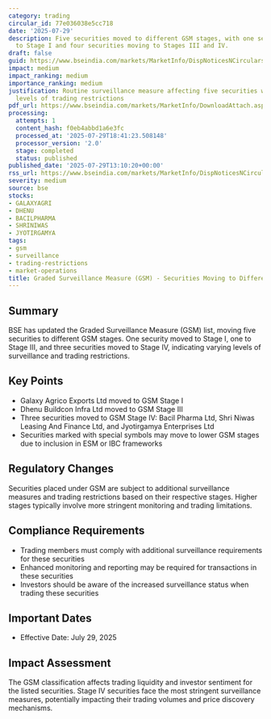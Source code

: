 ```yaml
---
category: trading
circular_id: 77e036038e5cc718
date: '2025-07-29'
description: Five securities moved to different GSM stages, with one security moving
  to Stage I and four securities moving to Stages III and IV.
draft: false
guid: https://www.bseindia.com/markets/MarketInfo/DispNoticesNCirculars.aspx?Noticeid={D27E65CA-F936-4FA1-B50D-43F25AEBDBC6}&noticeno=20250729-44&dt=07/29/2025&icount=44&totcount=71&flag=0
impact: medium
impact_ranking: medium
importance_ranking: medium
justification: Routine surveillance measure affecting five securities with varying
  levels of trading restrictions
pdf_url: https://www.bseindia.com/markets/MarketInfo/DownloadAttach.aspx?id=20250729-44&attachedId=544bf9e2-cefe-4779-bc06-0b359dfb5408
processing:
  attempts: 1
  content_hash: f0eb4abbd1a6e3fc
  processed_at: '2025-07-29T18:41:23.508148'
  processor_version: '2.0'
  stage: completed
  status: published
published_date: '2025-07-29T13:10:20+00:00'
rss_url: https://www.bseindia.com/markets/MarketInfo/DispNoticesNCirculars.aspx?Noticeid={D27E65CA-F936-4FA1-B50D-43F25AEBDBC6}&noticeno=20250729-44&dt=07/29/2025&icount=44&totcount=71&flag=0
severity: medium
source: bse
stocks:
- GALAXYAGRI
- DHENU
- BACILPHARMA
- SHRINIWAS
- JYOTIRGAMYA
tags:
- gsm
- surveillance
- trading-restrictions
- market-operations
title: Graded Surveillance Measure (GSM) - Securities Moving to Different GSM Stages
---
```


## Summary

BSE has updated the Graded Surveillance Measure (GSM) list, moving five securities to different GSM stages. One security moved to Stage I, one to Stage III, and three securities moved to Stage IV, indicating varying levels of surveillance and trading restrictions.

## Key Points

- Galaxy Agrico Exports Ltd moved to GSM Stage I
- Dhenu Buildcon Infra Ltd moved to GSM Stage III
- Three securities moved to GSM Stage IV: Bacil Pharma Ltd, Shri Niwas Leasing And Finance Ltd, and Jyotirgamya Enterprises Ltd
- Securities marked with special symbols may move to lower GSM stages due to inclusion in ESM or IBC frameworks

## Regulatory Changes

Securities placed under GSM are subject to additional surveillance measures and trading restrictions based on their respective stages. Higher stages typically involve more stringent monitoring and trading limitations.

## Compliance Requirements

- Trading members must comply with additional surveillance requirements for these securities
- Enhanced monitoring and reporting may be required for transactions in these securities
- Investors should be aware of the increased surveillance status when trading these securities

## Important Dates

- Effective Date: July 29, 2025

## Impact Assessment

The GSM classification affects trading liquidity and investor sentiment for the listed securities. Stage IV securities face the most stringent surveillance measures, potentially impacting their trading volumes and price discovery mechanisms.